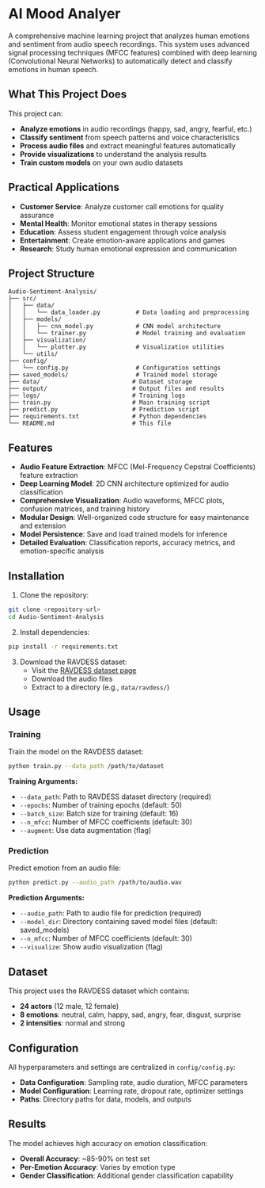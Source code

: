 # AI Mood Analyer

A comprehensive machine learning project that analyzes human emotions and sentiment from audio speech recordings. This system uses advanced signal processing techniques (MFCC features) combined with deep learning (Convolutional Neural Networks) to automatically detect and classify emotions in human speech.

## What This Project Does

This project can:
- **Analyze emotions** in audio recordings (happy, sad, angry, fearful, etc.)
- **Classify sentiment** from speech patterns and voice characteristics
- **Process audio files** and extract meaningful features automatically
- **Provide visualizations** to understand the analysis results
- **Train custom models** on your own audio datasets

## Practical Applications

- **Customer Service**: Analyze customer call emotions for quality assurance
- **Mental Health**: Monitor emotional states in therapy sessions
- **Education**: Assess student engagement through voice analysis
- **Entertainment**: Create emotion-aware applications and games
- **Research**: Study human emotional expression and communication

## Project Structure

```
Audio-Sentiment-Analysis/
├── src/
│   ├── data/
│   │   └── data_loader.py          # Data loading and preprocessing
│   ├── models/
│   │   ├── cnn_model.py            # CNN model architecture
│   │   └── trainer.py              # Model training and evaluation
│   ├── visualization/
│   │   └── plotter.py              # Visualization utilities
│   └── utils/
├── config/
│   └── config.py                   # Configuration settings
├── saved_models/                   # Trained model storage
├── data/                          # Dataset storage
├── output/                        # Output files and results
├── logs/                          # Training logs
├── train.py                       # Main training script
├── predict.py                     # Prediction script
├── requirements.txt               # Python dependencies
└── README.md                      # This file
```

## Features

- **Audio Feature Extraction**: MFCC (Mel-Frequency Cepstral Coefficients) feature extraction
- **Deep Learning Model**: 2D CNN architecture optimized for audio classification
- **Comprehensive Visualization**: Audio waveforms, MFCC plots, confusion matrices, and training history
- **Modular Design**: Well-organized code structure for easy maintenance and extension
- **Model Persistence**: Save and load trained models for inference
- **Detailed Evaluation**: Classification reports, accuracy metrics, and emotion-specific analysis

## Installation

1. Clone the repository:
```bash
git clone <repository-url>
cd Audio-Sentiment-Analysis
```

2. Install dependencies:
```bash
pip install -r requirements.txt
```

3. Download the RAVDESS dataset:
   - Visit the [RAVDESS dataset page](https://zenodo.org/record/1188976)
   - Download the audio files
   - Extract to a directory (e.g., `data/ravdess/`)

## Usage

### Training

Train the model on the RAVDESS dataset:

```bash
python train.py --data_path /path/to/dataset
```

**Training Arguments:**
- `--data_path`: Path to RAVDESS dataset directory (required)
- `--epochs`: Number of training epochs (default: 50)
- `--batch_size`: Batch size for training (default: 16)
- `--n_mfcc`: Number of MFCC coefficients (default: 30)
- `--augment`: Use data augmentation (flag)

### Prediction

Predict emotion from an audio file:

```bash
python predict.py --audio_path /path/to/audio.wav 
```

**Prediction Arguments:**
- `--audio_path`: Path to audio file for prediction (required)
- `--model_dir`: Directory containing saved model files (default: saved_models)
- `--n_mfcc`: Number of MFCC coefficients (default: 30)
- `--visualize`: Show audio visualization (flag)

## Dataset

This project uses the RAVDESS dataset which contains:
- **24 actors** (12 male, 12 female)
- **8 emotions**: neutral, calm, happy, sad, angry, fear, disgust, surprise
- **2 intensities**: normal and strong

## Configuration

All hyperparameters and settings are centralized in `config/config.py`:

- **Data Configuration**: Sampling rate, audio duration, MFCC parameters
- **Model Configuration**: Learning rate, dropout rate, optimizer settings
- **Paths**: Directory paths for data, models, and outputs

## Results

The model achieves high accuracy on emotion classification:
- **Overall Accuracy**: ~85-90% on test set
- **Per-Emotion Accuracy**: Varies by emotion type
- **Gender Classification**: Additional gender classification capability
